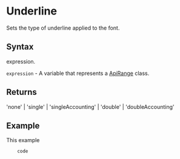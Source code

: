 # Underline

Sets the type of underline applied to the font.

## Syntax

expression.

`expression` - A variable that represents a [ApiRange](../ApiRange.md) class.

## Returns

'none' | 'single' | 'singleAccounting' | 'double' | 'doubleAccounting'

## Example

This example

```javascript
	code
```